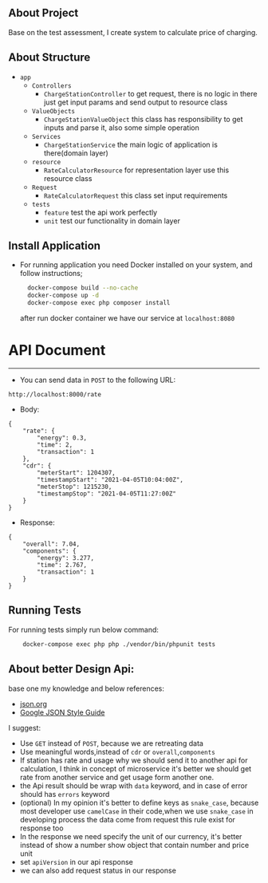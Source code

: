 ## About Project

Base on the test assessment, I create system to calculate price of charging.

## About Structure

- `app`
    - `Controllers`
        - `ChargeStationController` to get request, there is no logic in there just get input params and send output to
          resource class
    - `ValueObjects`
        - `ChargeStationValueObject` this class has responsibility to get inputs and parse it, also some simple
          operation
    - `Services`
        - `ChargeStationService` the main logic of application is there(domain layer)
    - `resource`
        - `RateCalculatorResource` for representation layer use this resource class
    - `Request`
        - `RateCalculatorRequest` this class set input requirements
    - `tests`
        - `feature` test the api work perfectly
        - `unit` test our functionality in domain layer

## Install Application
- For running application you need Docker installed on your system, and follow instructions;
  ```bash
    docker-compose build --no-cache
    docker-compose up -d
    docker-compose exec php composer install
  ```
  after run docker container we have our service at `localhost:8080`

# API Document
-----------------
- You can send data in `POST` to the following URL:
```
http://localhost:8000/rate
```
- Body:
```
{
    "rate": {
        "energy": 0.3,
        "time": 2,
        "transaction": 1
    },
    "cdr": {
        "meterStart": 1204307,
        "timestampStart": "2021-04-05T10:04:00Z",
        "meterStop": 1215230,
        "timestampStop": "2021-04-05T11:27:00Z"
    }
}
```

- Response:
```
{
    "overall": 7.04,
    "components": {
        "energy": 3.277,
        "time": 2.767,
        "transaction": 1
    }
}
```

## Running Tests

For running tests simply run below command:
```bash
    docker-compose exec php php ./vendor/bin/phpunit tests
```

## About better Design Api:
base one my knowledge and below references:
 - [json.org](https://www.json.org/json-en.html)
 - [Google JSON Style Guide](https://google.github.io/styleguide/jsoncstyleguide.xml)
 
I suggest:
- Use `GET` instead of `POST`, because we are retreating data
- Use meaningful words,instead of `cdr` or `overall`,`components`
- If station has rate and usage why we should send it to another api for calculation, I think in concept of microservice it's better
we should get rate from another service and get usage form another one.
- the Api result should be wrap with `data` keyword, and in case of error should has `errors` keyword
- (optional) In my opinion it's better to define keys as `snake_case`, because most developer use `camelCase` in their code,when we use `snake_case` in developing process the data come from request 
this rule exist for response too
- In the response we need specify the unit of our currency, it's better instead of show a number show object that contain number and price unit
- set `apiVersion` in our api response
- we can also add request status in our response
